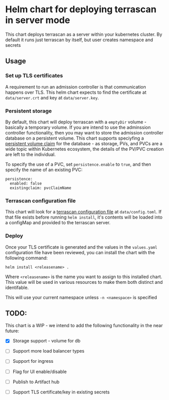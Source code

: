 # Helm chart for deploying terrascan in server mode

This chart deploys terrascan as a server within your kubernetes cluster. By default it runs just terrascan by itself, but 
user creates namespace and secrets

## Usage
### Set up TLS certificates
A requirement to run an admission controller is that communication
happens over TLS. This helm chart expects to find the certificate
at `data/server.crt` and key at `data/server.key`.

### Persistent storage
By default, this chart will deploy terrascan with a `emptyDir`
volume - basically a temporary volume. If you are intend to use the
adminssion controller functionality, then you may want to store the
admission controller database on a persistent volume. This chart
supports speciyfing a [persistent volume
claim](https://kubernetes.io/docs/concepts/storage/persistent-volumes/) for
the database - as storage, PVs, and PVCs are a wide topic within
Kubernetes ecosystem, the details of the PV/PVC creation are left
to the individual.

To specify the use of a PVC, set `persistence.enable` to `true`, and then specify the name of an existing PVC:

```
persistence:
  enabled: false
  existingclaim: pvcClaimName
```

### Terrascan configuration file
This chart will look for a [terrascan configuration
file](https://docs.accurics.com/projects/accurics-terrascan/en/latest/usage/#config-file)
at `data/config.toml`. If that file exists before running `helm
install`, it's contents will be loaded into a configMap and provided
to the terrascan server.

### Deploy
Once your TLS certificate is generated and the values in the
`values.yaml` configuration file have been reviewed, you can install
the chart with the following command:

```
helm install <releasename> .
```
Where `<releasename>` is the name you want to assign to this installed chart. This value will be used in various resources to make them both distinct and identifable.

This will use your current namespace unless `-n <namespace>` is specified

## TODO:
This chart is a WIP - we intend to add the following functionality in the near future:
 - [x] Storage support - volume for db
 - [ ] Support more load balancer types
 - [ ] Support for ingress
 - [ ] Flag for UI enable/disable
 - [ ] Publish to Artifact hub
 - [ ] Support TLS certificate/key in existing secrets

